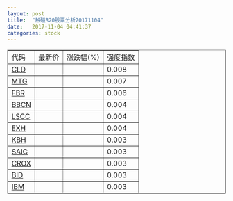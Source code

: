 ```yaml
---
layout: post
title:  "触碰R20股票分析20171104"
date:   2017-11-04 04:41:37
categories: stock
---
```

<script type="text/javascript">
var stockList = []
stockList.push('gb_cld');
stockList.push('gb_mtg');
stockList.push('gb_fbr');
stockList.push('gb_bbcn');
stockList.push('gb_lscc');
stockList.push('gb_exh');
stockList.push('gb_kbh');
stockList.push('gb_saic');
stockList.push('gb_crox');
stockList.push('gb_bid');
stockList.push('gb_ibm');
</script>

<table border="1">
 <tr>
 <td>代码</td>
  <td>最新价</td>
  <td>涨跌幅(%)</td>
 <td>强度指数</td>
</tr>
  <tr id="cld"><td><a href="http://stock.finance.sina.com.cn/usstock/quotes/CLD.html" target="_blank">CLD</a></td><td></td><td></td><td>0.008</td></tr>
  <tr id="mtg"><td><a href="http://stock.finance.sina.com.cn/usstock/quotes/MTG.html" target="_blank">MTG</a></td><td></td><td></td><td>0.007</td></tr>
  <tr id="fbr"><td><a href="http://stock.finance.sina.com.cn/usstock/quotes/FBR.html" target="_blank">FBR</a></td><td></td><td></td><td>0.006</td></tr>
  <tr id="bbcn"><td><a href="http://stock.finance.sina.com.cn/usstock/quotes/BBCN.html" target="_blank">BBCN</a></td><td></td><td></td><td>0.004</td></tr>
  <tr id="lscc"><td><a href="http://stock.finance.sina.com.cn/usstock/quotes/LSCC.html" target="_blank">LSCC</a></td><td></td><td></td><td>0.004</td></tr>
  <tr id="exh"><td><a href="http://stock.finance.sina.com.cn/usstock/quotes/EXH.html" target="_blank">EXH</a></td><td></td><td></td><td>0.004</td></tr>
  <tr id="kbh"><td><a href="http://stock.finance.sina.com.cn/usstock/quotes/KBH.html" target="_blank">KBH</a></td><td></td><td></td><td>0.003</td></tr>
  <tr id="saic"><td><a href="http://stock.finance.sina.com.cn/usstock/quotes/SAIC.html" target="_blank">SAIC</a></td><td></td><td></td><td>0.003</td></tr>
  <tr id="crox"><td><a href="http://stock.finance.sina.com.cn/usstock/quotes/CROX.html" target="_blank">CROX</a></td><td></td><td></td><td>0.003</td></tr>
  <tr id="bid"><td><a href="http://stock.finance.sina.com.cn/usstock/quotes/BID.html" target="_blank">BID</a></td><td></td><td></td><td>0.003</td></tr>
  <tr id="ibm"><td><a href="http://stock.finance.sina.com.cn/usstock/quotes/IBM.html" target="_blank">IBM</a></td><td></td><td></td><td>0.003</td></tr>
</table>
